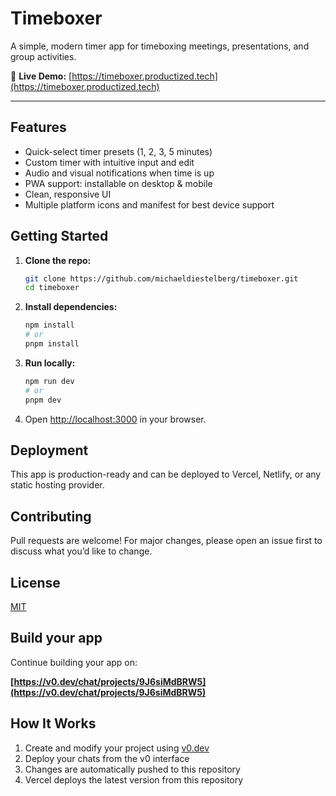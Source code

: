 # Timeboxer

A simple, modern timer app for timeboxing meetings, presentations, and group activities.

:rocket: **Live Demo:** [https://timeboxer.productized.tech](https://timeboxer.productized.tech)

---

## Features
- Quick-select timer presets (1, 2, 3, 5 minutes)
- Custom timer with intuitive input and edit
- Audio and visual notifications when time is up
- PWA support: installable on desktop & mobile
- Clean, responsive UI
- Multiple platform icons and manifest for best device support

## Getting Started

1. **Clone the repo:**
   ```sh
   git clone https://github.com/michaeldiestelberg/timeboxer.git
   cd timeboxer
   ```
2. **Install dependencies:**
   ```sh
   npm install
   # or
   pnpm install
   ```
3. **Run locally:**
   ```sh
   npm run dev
   # or
   pnpm dev
   ```
4. Open [http://localhost:3000](http://localhost:3000) in your browser.

## Deployment
This app is production-ready and can be deployed to Vercel, Netlify, or any static hosting provider.

## Contributing
Pull requests are welcome! For major changes, please open an issue first to discuss what you’d like to change.

## License
[MIT](LICENSE)

## Build your app

Continue building your app on:

**[https://v0.dev/chat/projects/9J6siMdBRW5](https://v0.dev/chat/projects/9J6siMdBRW5)**

## How It Works

1. Create and modify your project using [v0.dev](https://v0.dev)
2. Deploy your chats from the v0 interface
3. Changes are automatically pushed to this repository
4. Vercel deploys the latest version from this repository